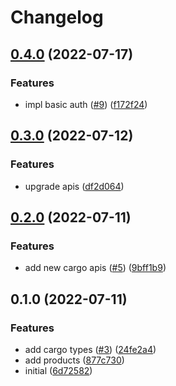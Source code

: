 # Changelog

## [0.4.0](https://github.com/fleet-cd/fleet/compare/v0.3.0...v0.4.0) (2022-07-17)


### Features

* impl basic auth ([#9](https://github.com/fleet-cd/fleet/issues/9)) ([f172f24](https://github.com/fleet-cd/fleet/commit/f172f24b403299e62ae1b6b79a6bae80105e5c3d))

## [0.3.0](https://github.com/fleet-cd/fleet/compare/v0.2.0...v0.3.0) (2022-07-12)


### Features

* upgrade apis ([df2d064](https://github.com/fleet-cd/fleet/commit/df2d0644667b2836918b356beb57c851e4f15105))

## [0.2.0](https://github.com/fleet-cd/fleet/compare/v0.1.0...v0.2.0) (2022-07-11)


### Features

* add new cargo apis ([#5](https://github.com/fleet-cd/fleet/issues/5)) ([9bff1b9](https://github.com/fleet-cd/fleet/commit/9bff1b92a7ed32b643f69cec4352e4501ee69935))

## 0.1.0 (2022-07-11)


### Features

* add cargo types ([#3](https://github.com/fleet-cd/fleet/issues/3)) ([24fe2a4](https://github.com/fleet-cd/fleet/commit/24fe2a41e51f9b9d576e66f4c7fbeb74e91801b6))
* add products ([877c730](https://github.com/fleet-cd/fleet/commit/877c73011decc4a9e830b40ec0a16a139661b5c5))
* initial ([6d72582](https://github.com/fleet-cd/fleet/commit/6d725821ad4c79bc9203dec5ad563c07667e9567))
